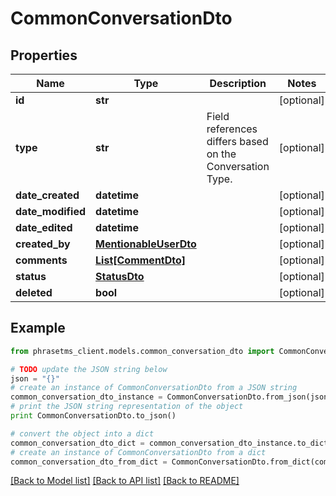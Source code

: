 # CommonConversationDto

## Properties

| Name              | Type                                            | Description                                              | Notes      |
| ----------------- | ----------------------------------------------- | -------------------------------------------------------- | ---------- |
| **id**            | **str**                                         |                                                          | [optional] |
| **type**          | **str**                                         | Field references differs based on the Conversation Type. | [optional] |
| **date_created**  | **datetime**                                    |                                                          | [optional] |
| **date_modified** | **datetime**                                    |                                                          | [optional] |
| **date_edited**   | **datetime**                                    |                                                          | [optional] |
| **created_by**    | [**MentionableUserDto**](MentionableUserDto.md) |                                                          | [optional] |
| **comments**      | [**List[CommentDto]**](CommentDto.md)           |                                                          | [optional] |
| **status**        | [**StatusDto**](StatusDto.md)                   |                                                          | [optional] |
| **deleted**       | **bool**                                        |                                                          | [optional] |

## Example

```python
from phrasetms_client.models.common_conversation_dto import CommonConversationDto

# TODO update the JSON string below
json = "{}"
# create an instance of CommonConversationDto from a JSON string
common_conversation_dto_instance = CommonConversationDto.from_json(json)
# print the JSON string representation of the object
print CommonConversationDto.to_json()

# convert the object into a dict
common_conversation_dto_dict = common_conversation_dto_instance.to_dict()
# create an instance of CommonConversationDto from a dict
common_conversation_dto_from_dict = CommonConversationDto.from_dict(common_conversation_dto_dict)
```

[[Back to Model list]](../README.md#documentation-for-models) [[Back to API list]](../README.md#documentation-for-api-endpoints) [[Back to README]](../README.md)
